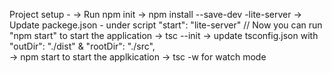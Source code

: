 Project setup - 
    -> Run npm init
    -> npm install --save-dev -lite-server
    -> Update packege.json - under script "start": "lite-server" // Now you can run "npm start" to start the application
    -> tsc --init
    -> update tsconfig.json with  "outDir": "./dist" & "rootDir": "./src",  
    -> npm start to start the applkication
    -> tsc -w for watch mode

